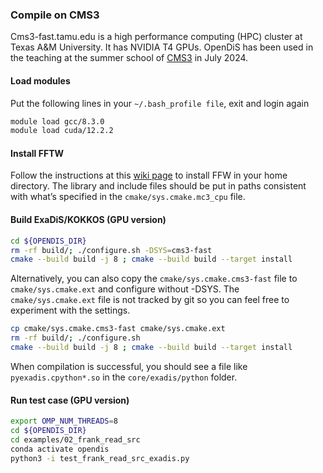 ### Compile on CMS3

Cms3-fast.tamu.edu is a high performance computing (HPC) cluster at Texas A&M University. It has NVIDIA T4 GPUs. OpenDiS has been used in the teaching at the summer school of [CMS3](https://cms3.tamu.edu/) in July 2024.

#### Load modules 

Put the following lines in your ``~/.bash_profile file``, exit and login again
````bash
module load gcc/8.3.0
module load cuda/12.2.2

````

#### Install FFTW
Follow the instructions at this [wiki page](http://micro.stanford.edu/wiki/Install_FFTW3) to install FFW in your home directory.  The library and include files should be put in paths consistent with what’s specified in the ``cmake/sys.cmake.mc3_cpu`` file.
  
#### Build ExaDiS/KOKKOS (GPU version)

````bash
cd ${OPENDIS_DIR}
rm -rf build/; ./configure.sh -DSYS=cms3-fast
cmake --build build -j 8 ; cmake --build build --target install
````

Alternatively, you can also copy the ``cmake/sys.cmake.cms3-fast`` file to ``cmake/sys.cmake.ext`` and configure without -DSYS. The ``cmake/sys.cmake.ext`` file is not tracked by git so you can feel free to experiment with the settings.

````bash
cp cmake/sys.cmake.cms3-fast cmake/sys.cmake.ext
rm -rf build/; ./configure.sh 
cmake --build build -j 8 ; cmake --build build --target install
````

When compilation is successful, you should see a file like ``pyexadis.cpython*.so`` in the ``core/exadis/python`` folder.


#### Run test case (GPU version)

````bash
export OMP_NUM_THREADS=8
cd ${OPENDIS_DIR}
cd examples/02_frank_read_src
conda activate opendis
python3 -i test_frank_read_src_exadis.py
````
